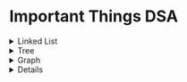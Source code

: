 # Important Things DSA

<details>
<summary>Linked List</summary>

</details>

<details>
<summary>Tree</summary>

</details>
<details>
<summary>Graph</summary>

</details>

<details>

</details>
